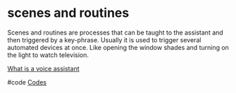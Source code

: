 # scenes and routines
Scenes and routines are processes that can be taught to the assistant and then triggered by a key-phrase. Usually it is used to trigger several automated devices at once. Like opening the window shades and turning on the light to watch television.

[What is a voice assistant](output/themes/What%20is%20a%20voice%20assistant.md)

#code [Codes](output/codes/Codes.md) 